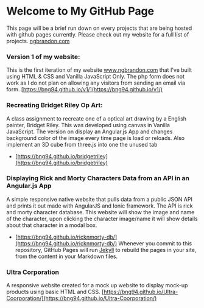 # Welcome to My GitHub Page

This page will be a brief run down on every projects that are being hosted with github pages currently. Please check out my website for a full list of projects. [ngbrandon.com](https://www.ngbrandon.com)

### Version 1 of my website:
This is the first iteration of my website www.ngbrandon.com that I've built using HTML & CSS and Vanilla JavaScript Only. 
The php form does not work as I do not plan on allowing any visitors from sending an email via form.
[https://bng94.github.io/v1/](https://bng94.github.io/v1/)

### Recreating Bridget Riley Op Art:
A class assignment to recreate one of a optical art drawing by a English painter, Bridget Riley. This was developed using canvas in Vanilla JavaScript.
The version on display an Angular.js App and changes background color of the image every time page is load or reloads. Also implement an 3D cube from three.js into one the unused tab 
- [https://bng94.github.io/bridgetriley](https://bng94.github.io/bridgetriley)

### Displaying Rick and Morty Characters Data from an API in an Angular.js App
A simple responsive native website that pulls data from a public JSON API and prints it out made with AngularJS and Ionic framework. The API is rick and morty character database. This website will show the image and name of the character, upon clicking the character image/name it will show details about that character in a modal box.
- [https://bng94.github.io/ricknmorty-db/](https://bng94.github.io/ricknmorty-db/)
Whenever you commit to this repository, GitHub Pages will run [Jekyll](https://jekyllrb.com/) to rebuild the pages in your site, from the content in your Markdown files.

### Ultra Corporation
A responsive website created for a mock up website to display mock-up products using basic HTML and CSS.
[https://bng94.github.io/Ultra-Coorporation/](https://bng94.github.io/Ultra-Coorporation/)
